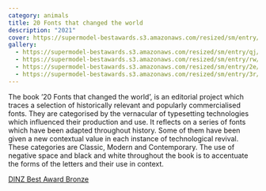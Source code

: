 ```yaml
---
category: animals
title: 20 Fonts that changed the world
description: "2021"
cover: https://supermodel-bestawards.s3.amazonaws.com/resized/sm/entry/js/7j/hw/uj/20Fontsthatchangedtheworld1%20-%20John%20Mallett-0-2344-0-1652.jpg?k=f7479bb5ef
gallery:
  - https://supermodel-bestawards.s3.amazonaws.com/resized/sm/entry/qj/mj/80/ra/20Fontsthatchangedtheworld2%20-%20John%20Mallett-0-2344-0-1652.jpg?k=a30a76bb69
  - https://supermodel-bestawards.s3.amazonaws.com/resized/sm/entry/rw/r2/uv/ds/20Fontsthatchangedtheworld3%20-%20John%20Mallett-0-2344-0-1652.jpg?k=297e442936
  - https://supermodel-bestawards.s3.amazonaws.com/resized/sm/entry/2e/kc/eo/rm/20Fontsthatchangedtheworld4%20-%20John%20Mallett-0-2344-0-1652.jpg?k=1712bccfc8
  - https://supermodel-bestawards.s3.amazonaws.com/resized/sm/entry/3r/is/6a/i1/20Fontsthatchangedtheworld5%20-%20John%20Mallett-0-2344-0-1652.jpg?k=6906203de6
---
```

The book ’20 Fonts that changed the world’, is an editorial project which traces a selection of historically relevant and popularly commercialised fonts. They are categorised by the vernacular of typesetting technologies which influenced their production and use. It reflects on a series of fonts which have been adapted throughout history. Some of them have been given a new contextual value in each instance of technological revival. These categories are Classic, Modern and Contemporary. The use of negative space and black and white throughout the book is to accentuate the forms of the letters and their use in context.

[D﻿INZ Best Award Bronze](https://bestawards.co.nz/graphic/student-graphics/massey-university-college-of-creative-arts/20-fonts-that-changed-the-world/)